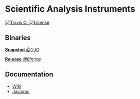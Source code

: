 # Scientific Analysis Instruments

<a href="https://travis-ci.org/Scientific-Analysis-Instruments/uk.co.saiman">
  <img src="http://img.shields.io/travis/Scientific-Analysis-Instruments/uk.co.saiman.svg"
      alt="Travis CI">
</a>
<a href="https://tldrlegal.com/license/gnu-general-public-license-v3-%28gpl-3%29">
  <img src="https://img.shields.io/github/license/Scientific-Analysis-Instruments/uk.co.saiman.svg"
      alt="License">
</a>

## Binaries

[**Snapshot** *@OJO*](https://oss.jfrog.org/artifactory/simple/libs-snapshot/uk/co/saiman/)

[**Release** *@Bintray*](https://bintray.com/saiman/uk.co.saiman)

## Documentation

* [Wiki](https://github.com/Scientific-Analysis-Instruments/uk.co.saiman/wiki)
* [Javadoc](https://scientific-analysis-instruments.github.io/uk.co.saiman/)
